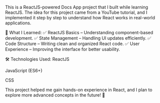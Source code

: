 
This is a ReactJS-powered Docs App project that I built while learning ReactJS. The idea for this project came from a YouTube tutorial, and I implemented it step by step to understand how React works in real-world applications.

🌟 What I Learned:
✅ ReactJS Basics – Understanding component-based development.
✅ State Management – Handling UI updates efficiently.
✅ Code Structure – Writing clean and organized React code.
✅ User Experience – Improving the interface for better usability.

🛠 Technologies Used:
ReactJS

JavaScript (ES6+)

CSS

This project helped me gain hands-on experience in React, and I plan to explore more advanced concepts in the future! 🚀
